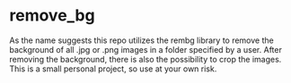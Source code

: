 # remove_bg
As the name suggests this repo utilizes the rembg library to remove the background of all .jpg or .png images in a folder specified by a user. After removing the background, there is also the possibility to crop the images. This is a small personal project, so use at your own risk.
